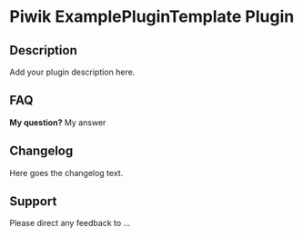 # Piwik ExamplePluginTemplate Plugin

## Description

Add your plugin description here.

## FAQ

__My question?__
My answer

## Changelog

Here goes the changelog text.

## Support

Please direct any feedback to ...